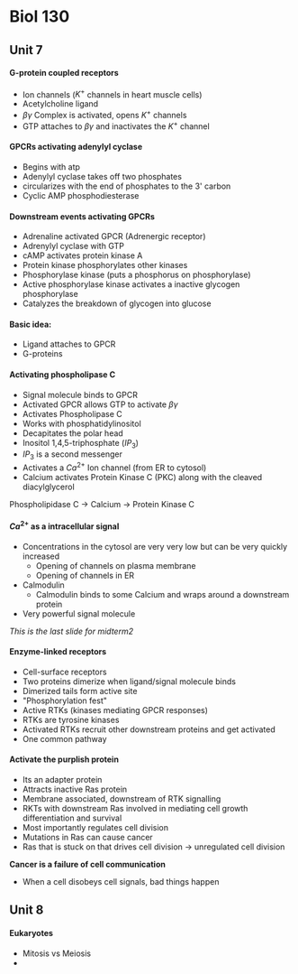 # Biol 130

## Unit 7
#### G-protein coupled receptors
* Ion channels ($K^+$ channels in heart muscle cells)
* Acetylcholine ligand
* $\beta \gamma$ Complex is activated, opens $K^+$ channels
* GTP attaches to $\beta \gamma$ and inactivates the $K^+$ channel

#### GPCRs activating adenylyl cyclase
* Begins with atp
* Adenylyl cyclase takes off two phosphates
* circularizes with the end of phosphates to the 3' carbon
* Cyclic AMP phosphodiesterase

#### Downstream events activating GPCRs
* Adrenaline activated GPCR (Adrenergic receptor)
* Adrenylyl cyclase with GTP
* cAMP activates protein kinase A
* Protein kinase phosphorylates other kinases
* Phosphorylase kinase (puts a phosphorus on phosphorylase)
* Active phosphorylase kinase activates a inactive glycogen phosphorylase
* Catalyzes the breakdown of glycogen into glucose


#### Basic idea:
* Ligand attaches to GPCR
* G-proteins


#### Activating phospholipase C
* Signal molecule binds to GPCR
* Activated GPCR allows GTP to activate $\beta \gamma$
* Activates Phospholipase C
* Works with phosphatidylinositol  
* Decapitates the polar head
* Inositol 1,4,5-triphosphate ($IP_3$)
* $IP_3$ is a second messenger
* Activates a $Ca^{2+}$ Ion channel (from ER to cytosol)
* Calcium activates Protein Kinase C (PKC) along with the cleaved diacylglycerol

Phospholipidase C $\rightarrow$ Calcium $\rightarrow$ Protein Kinase C

#### $Ca^{2+}$ as a intracellular signal
* Concentrations in the cytosol are very very low but can be very quickly increased
  * Opening of channels on plasma membrane
  * Opening of channels in ER
* Calmodulin
  * Calmodulin binds to some Calcium and wraps around a downstream protein
* Very powerful signal molecule

_This is the last slide for midterm2_

#### Enzyme-linked receptors
* Cell-surface receptors
* Two proteins dimerize when ligand/signal molecule binds
* Dimerized tails form active site
* "Phosphorylation fest"
* Active RTKs (kinases mediating GPCR responses)
* RTKs are tyrosine kinases
* Activated RTKs recruit other downstream proteins and get activated
* One common pathway

#### Activate the purplish protein
* Its an adapter protein
* Attracts inactive Ras protein
* Membrane associated, downstream of RTK signalling
* RKTs with downstream Ras involved in mediating cell growth differentiation and survival
* Most importantly regulates cell division
* Mutations in Ras can cause cancer
* Ras that is stuck on that drives cell division $\rightarrow$ unregulated cell division

__Cancer is a failure of cell communication__
* When a cell disobeys cell signals, bad things happen

## Unit 8
#### Eukaryotes
* Mitosis vs Meiosis
* 
